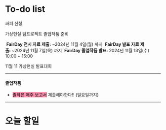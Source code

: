 # To-do list


싸피 신청

가상현실 텀프로젝트
졸업작품 준비


 **FairDay 전시 자료 제출:** ~2024년 11월 4일(월) 까지
 **FairDay 발표 자료 제출:** ~2024년 11월 7일(목) 까지
 **FairDay 졸업작품 발표:** 2024년 11월 13일(수) 10:00 ~ 15:00


11월 11 가상현실 발표대회

----
#### 졸업작품

- <mark style="background: #FF5582A6;">졸작은 매주 보고서</mark> 제출해야한다!! (일요일까지)


----
# 오늘 할일





